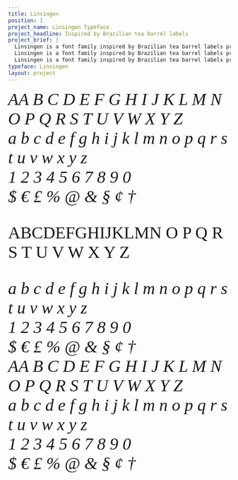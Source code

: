 ```yaml
---
title: Linsingen
position: 1
project_name: Linsingen Typeface
project_headline: Inspired by Brazilian tea barrel labels
project_brief: |
  Linsingen is a font family inspired by Brazilian tea barrel labels printed with lithography in the beginning of the 20th century. The family consists of three styles - Linsingen Vintage, which preserves the shapes found in the original prints; Linsingen Moderna, a contemporary interpretation of the original shapes, with increased contrast and sharper lines; and Linsingen Stencil. All of the three styles are suited for titles and headlines.
  Linsingen is a font family inspired by Brazilian tea barrel labels printed with lithography in the beginning of the 20th century. The family consists of three styles - Linsingen Vintage, which preserves the shapes found in the original prints; Linsingen Moderna, a contemporary interpretation of the original shapes, with increased contrast and sharper lines; and Linsingen Stencil. All of the three styles are suited for titles and headlines.
  Linsingen is a font family inspired by Brazilian tea barrel labels printed with lithography in the beginning of the 20th century. The family consists of three styles - Linsingen Vintage, which preserves the shapes found in the original prints; Linsingen Moderna, a contemporary interpretation of the original shapes, with increased contrast and sharper lines; and Linsingen Stencil. All of the three styles are suited for titles and headlines.
typeface: Linsingen
layout: project
---
```


<div class="font-grid" style="font-family: 'Linsingen Moderna'; font-size: 4vw; font-weight: 300;">
  <span><i>AA B C D E F G H I J K L M N O P Q R S T U V W X Y Z</i></span>
  <div class="break"></div>
  <span><i>a b c d e f g h i j k l m n o p q r s t u v w x y z</i></span>
  <div class="break"></div>
  <span><i>1 2 3 4 5 6 7 8 9 0</i></span>
  <div class="break"></div>
  <span><i>$ € £ % @ & § ¢ †</i></span>
</div>

<div class="font-grid" style="font-family: 'Linsingen Stencil'; font-size: 4vw; font-weight: 300;">
  <p>ABCDEFGHIJKLMN O P Q R S T U V W X Y Z<p>
  <div class="break"></div>
  <span><i>a b c d e f g h i j k l m n o p q r s t u v w x y z</i></span>
  <div class="break"></div>
  <span><i>1 2 3 4 5 6 7 8 9 0</i></span>
  <div class="break"></div>
  <span><i>$ € £ % @ & § ¢ †</i></span>
</div>

<div class="font-grid" style="font-family: 'Linsingen Vintage'; font-size: 4vw; font-weight: 300;">
  <span><i>AA B C D E F G H I J K L M N O P Q R S T U V W X Y Z</i></span>
  <div class="break"></div>
  <span><i>a b c d e f g h i j k l m n o p q r s t u v w x y z</i></span>
  <div class="break"></div>
  <span><i>1 2 3 4 5 6 7 8 9 0</i></span>
  <div class="break"></div>
  <span><i>$ € £ % @ & § ¢ †</i></span>
</div>
